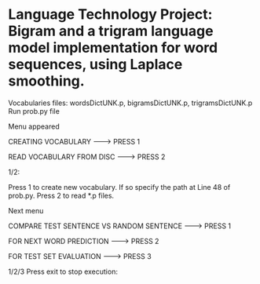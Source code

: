 # Language Technology Project: Bigram and a trigram language model implementation for word sequences, using Laplace smoothing. 

Vocabularies files: wordsDictUNK.p, bigramsDictUNK.p, trigramsDictUNK.p
Run prob.py file

Menu appeared

CREATING VOCABULARY       ---> PRESS 1

READ VOCABULARY FROM DISC ---> PRESS 2

1/2: 

Press 1 to create new vocabulary. If so specify the path at Line 48 of prob.py.
Press 2 to read *.p files.

Next menu

COMPARE TEST SENTENCE VS RANDOM SENTENCE ---> PRESS 1

FOR NEXT WORD PREDICTION                 ---> PRESS 2

FOR TEST SET EVALUATION                  ---> PRESS 3

1/2/3 Press exit to stop execution: 

